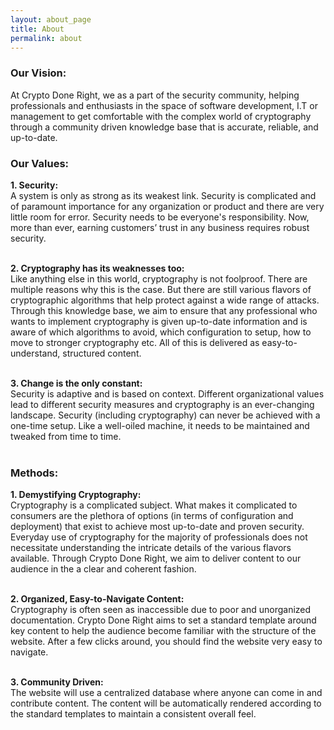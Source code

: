 ```yaml
---
layout: about_page
title: About
permalink: about
---
```

<p id="vision">
<h3> Our Vision: </h3>
At Crypto Done Right, we as a part of the security community, helping professionals and enthusiasts in the space of software development, I.T or management to get comfortable with the complex world of cryptography through a community driven knowledge base that is accurate, reliable, and up-to-date.
</p>

<p id="values">
<h3>Our Values: </h3>
<strong>1. Security: </strong> <br />
A system is only as strong as its weakest link. Security is complicated and of paramount importance for any organization or product and there are very little room for error. Security needs to be everyone's responsibility. Now, more than ever, earning customers’ trust in any business requires robust security.   <br /> <br />

<strong>2. Cryptography has its weaknesses too: </strong> <br />
Like anything else in this world, cryptography is not foolproof. There are multiple reasons why this is the case. But there are still various flavors of cryptographic algorithms that help protect against a wide range of attacks. Through this knowledge base, we aim to ensure that any professional who wants to implement cryptography is given up-to-date information and is aware of which algorithms to avoid, which configuration to setup, how to move to stronger cryptography etc. All of this is delivered as easy-to-understand, structured content.  <br /> <br />

<strong>3. Change is the only constant: </strong><br />
Security is adaptive and is based on context. Different organizational values lead to different security measures and cryptography is an ever-changing landscape. Security (including cryptography) can never be achieved with a one-time setup. Like a well-oiled machine, it needs to be maintained and tweaked from time to time.  <br /> <br />

<h3>Methods:</h3>
<strong>1. Demystifying Cryptography:</strong> <br />
Cryptography is a complicated subject. What makes it complicated to consumers are the plethora of options (in terms of configuration and deployment) that exist to achieve most up-to-date and proven security. Everyday use of cryptography for the majority of professionals does not necessitate understanding the intricate details of the various flavors available. Through Crypto Done Right, we aim to deliver content to our audience in the a clear and coherent fashion.  <br /> <br />

<strong>2. Organized, Easy-to-Navigate Content:</strong> <br />
Cryptography is often seen as inaccessible due to poor and unorganized documentation. Crypto Done Right aims to set a standard template around key content to help the audience become familiar with the structure of the website. After a few clicks around, you should find the website very easy to navigate.  <br /> <br />

<strong>3. Community Driven: </strong> <br />
The website will use a centralized database where anyone can come in and contribute content. The content will be automatically rendered according to the standard templates to maintain a consistent overall feel. <br />
</p>

